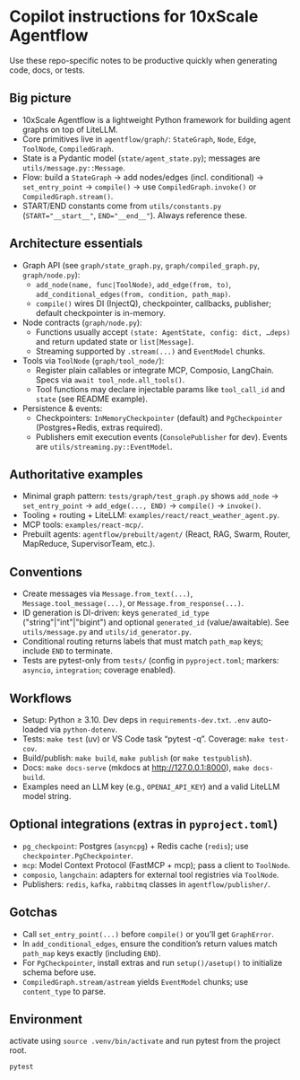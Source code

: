 # Copilot instructions for 10xScale Agentflow

Use these repo-specific notes to be productive quickly when generating code, docs, or tests.

## Big picture
- 10xScale Agentflow is a lightweight Python framework for building agent graphs on top of LiteLLM.
- Core primitives live in `agentflow/graph/`: `StateGraph`, `Node`, `Edge`, `ToolNode`, `CompiledGraph`.
- State is a Pydantic model (`state/agent_state.py`); messages are `utils/message.py::Message`.
- Flow: build a `StateGraph` → add nodes/edges (incl. conditional) → `set_entry_point` → `compile()` → use `CompiledGraph.invoke()` or `CompiledGraph.stream()`.
- START/END constants come from `utils/constants.py` (`START="__start__"`, `END="__end__"`). Always reference these.

## Architecture essentials
- Graph API (see `graph/state_graph.py`, `graph/compiled_graph.py`, `graph/node.py`):
  - `add_node(name, func|ToolNode)`, `add_edge(from, to)`, `add_conditional_edges(from, condition, path_map)`.
  - `compile()` wires DI (InjectQ), checkpointer, callbacks, publisher; default checkpointer is in-memory.
- Node contracts (`graph/node.py`):
  - Functions usually accept `(state: AgentState, config: dict, …deps)` and return updated state or `list[Message]`.
  - Streaming supported by `.stream(...)` and `EventModel` chunks.
- Tools via `ToolNode` (`graph/tool_node/`):
  - Register plain callables or integrate MCP, Composio, LangChain. Specs via `await tool_node.all_tools()`.
  - Tool functions may declare injectable params like `tool_call_id` and `state` (see README example).
- Persistence & events:
  - Checkpointers: `InMemoryCheckpointer` (default) and `PgCheckpointer` (Postgres+Redis, extras required).
  - Publishers emit execution events (`ConsolePublisher` for dev). Events are `utils/streaming.py::EventModel`.

## Authoritative examples
- Minimal graph pattern: `tests/graph/test_graph.py` shows `add_node` → `set_entry_point` → `add_edge(..., END)` → `compile()` → `invoke()`.
- Tooling + routing + LiteLLM: `examples/react/react_weather_agent.py`.
- MCP tools: `examples/react-mcp/`.
- Prebuilt agents: `agentflow/prebuilt/agent/` (React, RAG, Swarm, Router, MapReduce, SupervisorTeam, etc.).

## Conventions
- Create messages via `Message.from_text(...)`, `Message.tool_message(...)`, or `Message.from_response(...)`.
- ID generation is DI-driven: keys `generated_id_type` ("string"|"int"|"bigint") and optional `generated_id` (value/awaitable). See `utils/message.py` and `utils/id_generator.py`.
- Conditional routing returns labels that must match `path_map` keys; include `END` to terminate.
- Tests are pytest-only from `tests/` (config in `pyproject.toml`; markers: `asyncio`, `integration`; coverage enabled).

## Workflows
- Setup: Python ≥ 3.10. Dev deps in `requirements-dev.txt`. `.env` auto-loaded via `python-dotenv`.
- Tests: `make test` (uv) or VS Code task “pytest -q”. Coverage: `make test-cov`.
- Build/publish: `make build`, `make publish` (or `make testpublish`).
- Docs: `make docs-serve` (mkdocs at http://127.0.0.1:8000), `make docs-build`.
- Examples need an LLM key (e.g., `OPENAI_API_KEY`) and a valid LiteLLM model string.

## Optional integrations (extras in `pyproject.toml`)
- `pg_checkpoint`: Postgres (`asyncpg`) + Redis cache (`redis`); use `checkpointer.PgCheckpointer`.
- `mcp`: Model Context Protocol (FastMCP + mcp); pass a client to `ToolNode`.
- `composio`, `langchain`: adapters for external tool registries via `ToolNode`.
- Publishers: `redis`, `kafka`, `rabbitmq` classes in `agentflow/publisher/`.

## Gotchas
- Call `set_entry_point(...)` before `compile()` or you’ll get `GraphError`.
- In `add_conditional_edges`, ensure the condition’s return values match `path_map` keys exactly (including `END`).
- For `PgCheckpointer`, install extras and run `setup()/asetup()` to initialize schema before use.
- `CompiledGraph.stream/astream` yields `EventModel` chunks; use `content_type` to parse.

## Environment
activate using `source .venv/bin/activate`
and run pytest from the project root.
```
pytest
```
